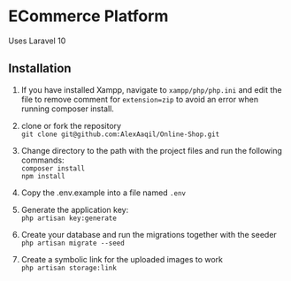 # ECommerce Platform

Uses Laravel 10

## Installation
1. If you have installed Xampp, navigate to `xampp/php/php.ini` and edit the file to remove comment for `extension=zip` to avoid an error when running composer install.

1. clone or fork the repository \
    `git clone git@github.com:AlexAaqil/Online-Shop.git`
1. Change directory to the path with the project files and run the following commands: \
    `composer install`\
    `npm install`

1. Copy the .env.example into a file named `.env`
1. Generate the application key: \
    `php artisan key:generate`
1. Create your database and run the migrations together with the seeder \
    `php artisan migrate --seed`
1. Create a symbolic link for the uploaded images to work \
    `php artisan storage:link`
